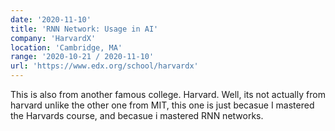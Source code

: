 ```yaml
---
date: '2020-11-10'
title: 'RNN Network: Usage in AI'
company: 'HarvardX'
location: 'Cambridge, MA'
range: '2020-10-21 / 2020-11-10'
url: 'https://www.edx.org/school/harvardx'
---
```


This is also from another famous college. Harvard. Well, its not actually from harvard unlike the other one from MIT, this one is just becasue I mastered the Harvards course, and becasue i mastered RNN networks.
